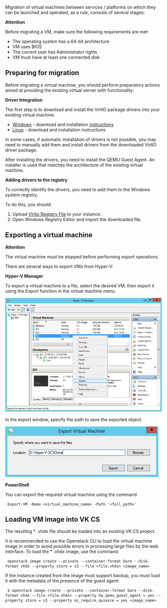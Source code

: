 Migration of virtual machines between services / platforms on which they can be launched and operated, as a rule, consists of several stages:

**Attention**

Before migrating a VM, make sure the following requirements are met:

*   The operating system has a 64-bit architecture
*   VM uses BIOS
*   The current user has Administrator rights
*   VM must have at least one connected disk

Preparing for migration
-----------------------

Before migrating a virtual machine, you should perform preparatory actions aimed at providing the existing virtual server with functionality:

**Driver Integration**

The first step is to download and install the VirtIO package drivers into your existing virtual machine.

*   [Windows](https://fedorapeople.org/groups/virt/virtio-win/direct-downloads/archive-virtio/virtio-win-0.1.171-1/) - download and installation [instructions](https://mcs.mail.ru/help/migration-training/windows-hyper-v)
*   [Linux](https://www.linux-kvm.org/page/Virtio) - download and installation instructions

In some cases, if automatic installation of drivers is not possible, you may need to manually add them and install drivers from the downloaded VirtIO driver package.

After installing the drivers, you need to install the QEMU Guest Agent. An installer is used that matches the architecture of the existing virtual machine.

**Adding drivers to the registry**

To correctly identify the drivers, you need to add them to the Windows system registry.

To do this, you should:

1.  Upload [Virtio Registry File](http://migration.platform9.com.s3-us-west-1.amazonaws.com/virtio.reg) to your instance.
2.  Open Windows Registry Editor and import the downloaded file.

Exporting a virtual machine
---------------------------

**Attention**

The virtual machine must be stopped before performing export operations.

There are several ways to export VMs from Hyper-V:

**Hyper-V Manager**

To export a virtual machine to a file, select the desired VM, then export it using the Export function in the virtual machine menu.

![](./assets/1597749371333-1597749371333.png)

In the export window, specify the path to save the exported object.

![](./assets/1597749439063-1597749439063.png)

**PowerShell**

You can export the required virtual machine using the command

```
 Export-VM -Name <virtual_machine_name> -Path '<full_path>'
```

Loading VM image into VK CS
-------------------------

The resulting \* .vhdx file should be loaded into an existing VK CS project.

It is recommended to use the Openstack CLI to load the virtual machine image in order to avoid possible errors in processing large files by the web interface. To load the \* .vhdx image, use the command:

```
 openstack image create --private --container-format bare --disk-format vhdx --property store = s3 --file <file.vhdx> <image_name>
```

If the instance created from the image must support backup, you must load it with the metadata of the presence of the guest agent:

```
 $ openstack image create --private --container-format bare --disk-format vhdx --file <file.vhdx> --property hw_qemu_guest_agent = yes --property store = s3 --property os_require_quiesce = yes <image_name>
```